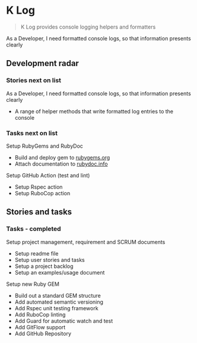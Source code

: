 # K Log

> K Log provides console logging helpers and formatters

As a Developer, I need formatted console logs, so that information presents clearly

## Development radar

### Stories next on list

As a Developer, I need formatted console logs, so that information presents clearly

- A range of helper methods that write formatted log entries to the console

### Tasks next on list

Setup RubyGems and RubyDoc

- Build and deploy gem to [rubygems.org](https://rubygems.org/gems/k_log)
- Attach documentation to [rubydoc.info](https://rubydoc.info/github/to-do-/k_log/master)

Setup GitHub Action (test and lint)

- Setup Rspec action
- Setup RuboCop action

## Stories and tasks

### Tasks - completed

Setup project management, requirement and SCRUM documents

- Setup readme file
- Setup user stories and tasks
- Setup a project backlog
- Setup an examples/usage document

Setup new Ruby GEM

- Build out a standard GEM structure
- Add automated semantic versioning
- Add Rspec unit testing framework
- Add RuboCop linting
- Add Guard for automatic watch and test
- Add GitFlow support
- Add GitHub Repository
